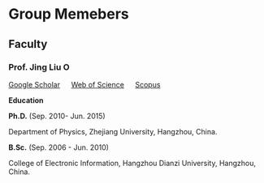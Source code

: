 # **Group Memebers**

## **Faculty**

### **Prof. Jing Liu**    <a href="https://orcid.org/0000-0001-9944-4493"><img alt="ORCID logo" src="https://info.orcid.org/wp-content/uploads/2019/11/orcid_16x16.png" width="16" height="16" /></a>

[Google Scholar](https://scholar.google.com/citations?hl=en&user=HHyXi-8AAAAJ) &emsp; 
[Web of Science](https://webofscience.clarivate.cn/wos/author/record/H-2632-2012) &emsp; 
[Scopus](https://www.scopus.com/authid/detail.uri?authorId=55888785500)

**Education**

**Ph.D.** (Sep. 2010- Jun. 2015)

Department of Physics, Zhejiang University, Hangzhou, China. 

**B.Sc.** (Sep. 2006 - Jun. 2010)

College of Electronic Information, Hangzhou Dianzi University, Hangzhou, China.

